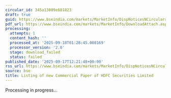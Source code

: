 ```yaml
---
circular_id: 345a13009e601823
draft: true
guid: https://www.bseindia.com/markets/MarketInfo/DispNoticesNCirculars.aspx?Noticeid={6371A259-E23A-43CA-9B2A-28273DAF73E0}&noticeno=20250917-31&dt=09/17/2025&icount=31&totcount=57&flag=0
pdf_url: https://www.bseindia.com/markets/MarketInfo/DownloadAttach.aspx?id=20250917-31&attachedId=
processing:
  attempts: 1
  content_hash: ''
  processed_at: '2025-09-18T01:28:45.008169'
  processor_version: '2.0'
  stage: download_failed
  status: failed
published_date: '2025-09-17T12:21:48+00:00'
rss_url: https://www.bseindia.com/markets/MarketInfo/DispNoticesNCirculars.aspx?Noticeid={6371A259-E23A-43CA-9B2A-28273DAF73E0}&noticeno=20250917-31&dt=09/17/2025&icount=31&totcount=57&flag=0
source: bse
title: Listing of new Commercial Paper of HDFC Securities Limited
---
```


Processing in progress...